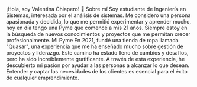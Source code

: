 ¡Hola, soy Valentina Chiapero! 👋
Sobre mí
Soy estudiante de Ingeniería en Sistemas, interesada por el análisis de sistemas. Me considero una persona apasionada y decidida, lo que me permitió experimentar y aprender mucho, hoy en día tengo una Pyme que comencé a mis 21 años. Siempre estoy en la búsqueda de nuevos conocimientos y proyectos que me permitan crecer profesionalmente. 
Mi Pyme
En 2021, fundé una tienda de ropa llamada "Quasar", una experiencia que me ha enseñado mucho sobre gestión de proyectos y liderazgo. Este camino ha estado lleno de cambios y desafíos, pero ha sido increíblemente gratificante. A través de esta experiencia, he descubierto mi pasión por ayudar a las personas a alcanzar lo que desean. Entender y captar las necesidades de los clientes es esencial para el éxito de cualquier emprendimiento.
